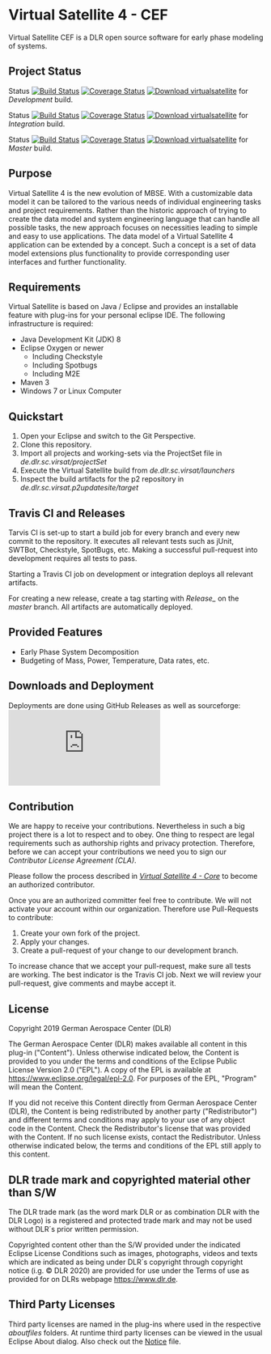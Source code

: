 # Virtual Satellite 4 - CEF

Virtual Satellite CEF is a DLR open source software for early phase modeling of systems.

## Project Status

Status [![Build Status](https://github.com/virtualsatellite/VirtualSatellite4-CEF/workflows/Build/badge.svg?branch=development)](https://github.com/virtualsatellite/VirtualSatellite4-CEF/workflows/Build) [![Coverage Status](https://codecov.io/gh/virtualsatellite/VirtualSatellite4-CEF/branch/development/graph/badge.svg)](https://codecov.io/gh/virtualsatellite/VirtualSatellite4-CEF) [![Download virtualsatellite](https://img.shields.io/sourceforge/dt/virtualsatellite.svg)](https://sourceforge.net/projects/virtualsatellite/files/development/) for *Development* build.

Status [![Build Status](https://github.com/virtualsatellite/VirtualSatellite4-CEF/workflows/Build/badge.svg?branch=integration)](https://github.com/virtualsatellite/VirtualSatellite4-CEF/workflows/Build) [![Coverage Status](https://codecov.io/gh/virtualsatellite/VirtualSatellite4-CEF/branch/integration/graph/badge.svg)](https://codecov.io/gh/virtualsatellite/VirtualSatellite4-CEF) [![Download virtualsatellite](https://img.shields.io/sourceforge/dt/virtualsatellite.svg)](https://sourceforge.net/projects/virtualsatellite/files/integration/) for *Integration* build.

Status [![Build Status](https://github.com/virtualsatellite/VirtualSatellite4-CEF/workflows/Build/badge.svg?branch=master)](https://github.com/virtualsatellite/VirtualSatellite4-CEF/workflows/Build) [![Coverage Status](https://codecov.io/gh/virtualsatellite/VirtualSatellite4-CEF/branch/master/graph/badge.svg)](https://codecov.io/gh/virtualsatellite/VirtualSatellite4-CEF) [![Download virtualsatellite](https://img.shields.io/sourceforge/dt/virtualsatellite.svg)](https://sourceforge.net/projects/virtualsatellite/files/release/) for *Master* build.

## Purpose

Virtual Satellite 4 is the new evolution of MBSE. With a customizable data model it can be tailored to the various needs of individual engineering tasks and project requirements. Rather than the historic approach of trying to create the data model and system engineering language that can handle all possible tasks, the new approach focuses on necessities leading to simple and easy to use applications. The data model of a Virtual Satellite 4 application can be extended by a concept. Such a concept is a set of data model extensions plus functionality to provide corresponding user interfaces and further functionality.
 
## Requirements 

Virtual Satellite is based on Java / Eclipse and provides an installable feature with plug-ins for your personal eclipse IDE. The following infrastructure is required:
 - Java Development Kit (JDK) 8
 - Eclipse Oxygen or newer
   - Including Checkstyle
   - Including Spotbugs
   - Including M2E
 - Maven 3
 - Windows 7 or Linux Computer

## Quickstart

1. Open your Eclipse and switch to the Git Perspective.
2. Clone this repository.
3. Import all projects and working-sets via the ProjectSet file in _de.dlr.sc.virsat/projectSet_
6. Execute the Virtual Satellite build from _de.dlr.sc.virsat/launchers_
7. Inspect the build artifacts for the p2 repository in _de.dlr.sc.virsat.p2updatesite/target_

## Travis CI and Releases

Tarvis CI is set-up to start a build job for every branch and every new commit to the repository. It executes all relevant tests such as jUnit, SWTBot, Checkstyle, SpotBugs, etc. Making a successful pull-request into development requires all tests to pass.

Starting a Travis CI job on development or integration deploys all relevant artifacts.

For creating a new release, create a tag starting with *Release_* on the *master* branch. All artifacts are automatically deployed.

## Provided Features

- Early Phase System Decomposition
- Budgeting of Mass, Power, Temperature, Data rates, etc.

## Downloads and Deployment

Deployments are done using GitHub Releases as well as sourceforge: [![Download virtualsatellite](https://sourceforge.net/sflogo.php?type=13&group_id=3065053)](https://sourceforge.net/projects/virtualsatellite/files/)

## Contribution

We are happy to receive your contributions. Nevertheless in such a big project there is a lot to respect and to obey. 
One thing to respect are legal requirements such as authorship rights and privacy protection. 
Therefore, before we can accept your contributions we need you to sign our *Contributor License Agreement (CLA)*.

Please follow the process described in *[Virtual Satellite 4 - Core](https://github.com/virtualsatellite/VirtualSatellite4-Core)* to become an authorized contributor. 

Once you are an authorized committer feel free to contribute. We will not activate your account within our organization. Therefore use Pull-Requests to contribute:

1. Create your own fork of the project.
2. Apply your changes.
3. Create a pull-request of your change to our development branch.

To increase chance that we accept your pull-request, make sure all tests are working. The best indicator is the Travis CI job. Next we will review your pull-request, give comments and maybe accept it.

## License

Copyright 2019 German Aerospace Center (DLR)

The German Aerospace Center (DLR) makes available all content in this plug-in ("Content").  Unless otherwise indicated below, the Content is provided to you under the terms and conditions of the Eclipse Public License Version 2.0 ("EPL").  A copy of the EPL is available at https://www.eclipse.org/legal/epl-2.0. For purposes of the EPL, "Program" will mean the Content.

If you did not receive this Content directly from German Aerospace Center (DLR), the Content is being redistributed by another party ("Redistributor") and different terms and conditions may apply to your use of any object code in the Content.  Check the Redistributor's license that was provided with the Content.  If no such license exists, contact the Redistributor.  Unless otherwise indicated below, the terms and conditions of the EPL still apply to this content.<p>

## DLR trade mark and copyrighted material other than S/W

The DLR trade mark (as the word mark DLR or as combination DLR with the DLR Logo) is a registered and protected trade mark and may not be used without DLR´s prior written permission. 

Copyrighted content other than the S/W provided under the indicated Eclipse License Conditions such as images, photographs, videos and texts which are indicated as being under DLR´s copyright through copyright notice (i.g. © DLR 2020) are provided for use under the Terms of use as provided for on DLRs webpage <https://www.dlr.de>.

## Third Party Licenses

Third party licenses are named in the plug-ins where used in the respective _aboutfiles_ folders. At runtime third party licenses can be viewed in the usual Eclipse About dialog. Also check out the [Notice](NOTICE.md) file.
